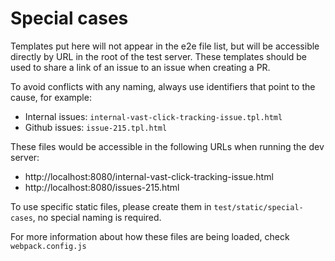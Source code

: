 # Special cases

Templates put here will not appear in the e2e file list, but will be accessible directly by URL in the root of the test server.
These templates should be used to share a link of an issue to an issue when creating a PR.

To avoid conflicts with any naming, always use identifiers that point to the cause, for example:

* Internal issues: `internal-vast-click-tracking-issue.tpl.html`
* Github issues: `issue-215.tpl.html`

These files would be accessible in the following URLs when running the dev server:

* http://localhost:8080/internal-vast-click-tracking-issue.html
* http://localhost:8080/issues-215.html

To use specific static files, please create them in `test/static/special-cases`, no special naming is required.

For more information about how these files are being loaded, check `webpack.config.js`
